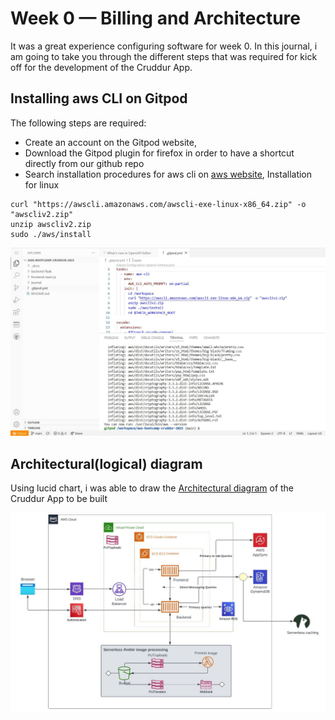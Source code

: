 # Week 0 — Billing and Architecture
  It was a great experience configuring software for week 0. In this journal, i am going to take you through the different steps that was required for kick off for the development of the Cruddur App.
  
## Installing aws CLI on Gitpod
The following steps are required:
- Create an account on the Gitpod website, 
- Download the Gitpod plugin for firefox in order to have a shortcut directly from our github repo
- Search installation procedures for aws cli on [aws website](https://docs.aws.amazon.com/cli/latest/userguide/getting-started-install.html), 
	Installation for linux
```
curl "https://awscli.amazonaws.com/awscli-exe-linux-x86_64.zip" -o "awscliv2.zip"
unzip awscliv2.zip
sudo ./aws/install
```

![cli installation on Gitpod](https://github.com/Ndzenyuy/aws-bootcamp-cruddur-2023/blob/main/images/configuring_gitpod.JPG)

## Architectural(logical) diagram 
Using lucid chart, i was able to draw the [Architectural diagram](https://lucid.app/lucidchart/03ee2229-051a-412f-9160-2cd58e979b68/edit?viewport_loc=-558%2C-1110%2C2560%2C1202%2C0_0&invitationId=inv_04c7852e-ddc7-43bd-b19c-d287c0236caa) of the Cruddur App to be built

![Logical diagram](https://github.com/Ndzenyuy/aws-bootcamp-cruddur-2023/blob/main/images/logical_diagram.JPG)



